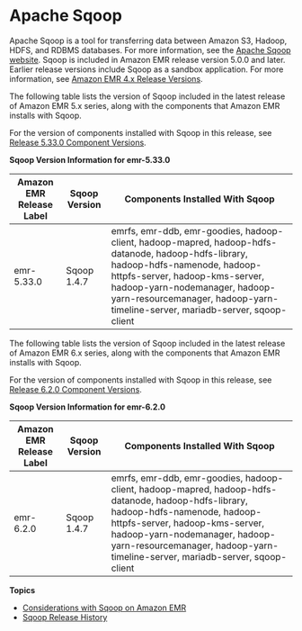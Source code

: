 # Apache Sqoop<a name="emr-sqoop"></a>

Apache Sqoop is a tool for transferring data between Amazon S3, Hadoop, HDFS, and RDBMS databases\. For more information, see the [Apache Sqoop website](http://sqoop.apache.org/)\. Sqoop is included in Amazon EMR release version 5\.0\.0 and later\. Earlier release versions include Sqoop as a sandbox application\. For more information, see [Amazon EMR 4\.x Release Versions](emr-release-4x.md)\.

The following table lists the version of Sqoop included in the latest release of Amazon EMR 5\.x series, along with the components that Amazon EMR installs with Sqoop\.

For the version of components installed with Sqoop in this release, see [Release 5\.33\.0 Component Versions](emr-release-5x.md#emr-5330-release)\.


**Sqoop Version Information for emr\-5\.33\.0**  

| Amazon EMR Release Label | Sqoop Version | Components Installed With Sqoop | 
| --- | --- | --- | 
| emr\-5\.33\.0 | Sqoop 1\.4\.7 | emrfs, emr\-ddb, emr\-goodies, hadoop\-client, hadoop\-mapred, hadoop\-hdfs\-datanode, hadoop\-hdfs\-library, hadoop\-hdfs\-namenode, hadoop\-httpfs\-server, hadoop\-kms\-server, hadoop\-yarn\-nodemanager, hadoop\-yarn\-resourcemanager, hadoop\-yarn\-timeline\-server, mariadb\-server, sqoop\-client | 

The following table lists the version of Sqoop included in the latest release of Amazon EMR 6\.x series, along with the components that Amazon EMR installs with Sqoop\.

For the version of components installed with Sqoop in this release, see [Release 6\.2\.0 Component Versions](emr-release-6x.md#emr-620-release)\.


**Sqoop Version Information for emr\-6\.2\.0**  

| Amazon EMR Release Label | Sqoop Version | Components Installed With Sqoop | 
| --- | --- | --- | 
| emr\-6\.2\.0 | Sqoop 1\.4\.7 | emrfs, emr\-ddb, emr\-goodies, hadoop\-client, hadoop\-mapred, hadoop\-hdfs\-datanode, hadoop\-hdfs\-library, hadoop\-hdfs\-namenode, hadoop\-httpfs\-server, hadoop\-kms\-server, hadoop\-yarn\-nodemanager, hadoop\-yarn\-resourcemanager, hadoop\-yarn\-timeline\-server, mariadb\-server, sqoop\-client | 

**Topics**
+ [Considerations with Sqoop on Amazon EMR](emr-sqoop-considerations.md)
+ [Sqoop Release History](Sqoop-release-history.md)